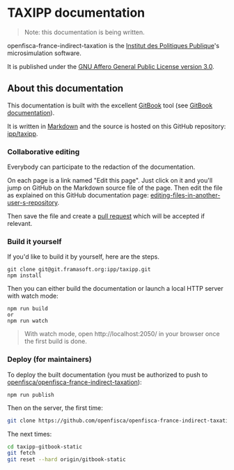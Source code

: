 # TAXIPP documentation

> Note: this documentation is being written.

openfisca-france-indirect-taxation is the [Institut des Politiques Publique](www.ipp.eu)'s microsimulation software.

It is published under the [GNU Affero General Public License version 3.0](http://www.gnu.org/licenses/agpl-3.0.html).

## About this documentation

This documentation is built with the excellent [GitBook](https://github.com/GitbookIO/gitbook) tool
(see [GitBook documentation](http://help.gitbook.com/)).

It is written in [Markdown](http://help.gitbook.com/format/markdown.html)
and the source is hosted on this GitHub repository:
[ipp/taxipp](https://git.framasoft.org/ipp/taxipp).

### Collaborative editing

Everybody can participate to the redaction of the documentation.

On each page is a link named "Edit this page".
Just click on it and you'll jump on GitHub on the Markdown source file of the page.
Then edit the file as explained on this GitHub documentation page:
[editing-files-in-another-user-s-repository](https://help.github.com/articles/editing-files-in-another-user-s-repository/).

Then save the file and create a [pull request](https://help.github.com/articles/creating-a-pull-request/) which will be
accepted if relevant.

### Build it yourself

If you'd like to build it by yourself, here are the steps.

```
git clone git@git.framasoft.org:ipp/taxipp.git
npm install
```

Then you can either build the documentation or launch a local HTTP server with watch mode:

```
npm run build
or
npm run watch
```

> With watch mode, open http://localhost:2050/ in your browser once the first build is done.

### Deploy (for maintainers)

To deploy the built documentation
(you must be authorized to push to [openfisca/openfisca-france-indirect-taxation](https://github.com/openfisca/openfisca-france-indirect-taxation)):

```
npm run publish
```

Then on the server, the first time:

```bash
git clone https://github.com/openfisca/openfisca-france-indirect-taxation.git --branch gitbook-static taxipp-gitbook-static
```

The next times:

```bash
cd taxipp-gitbook-static
git fetch
git reset --hard origin/gitbook-static
```
